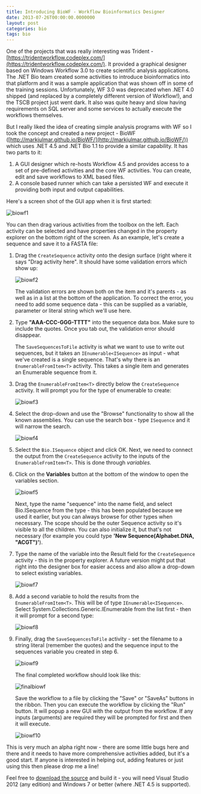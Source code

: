 ```yaml
---
title: Introducing BioWF - Workflow Bioinformatics Designer
date: 2013-07-26T00:00:00.0000000
layout: post
categories: bio
tags: bio
---
```


One of the projects that was really interesting was Trident - [https://tridentworkflow.codeplex.com/](https://tridentworkflow.codeplex.com/).  It provided a graphical designer based on Windows Workflow 3.0 to create scientific analysis applications.  The .NET Bio team created some activities to introduce bioinformatics into that platform and it was a sample application that was shown off in some of the training sessions.  Unfortunately, WF 3.0 was deprecated when .NET 4.0 shipped (and replaced by a completely different version of Workflow!), and the TSCB project just went dark.  It also was quite heavy and slow having requirements on SQL server and some services to actually execute the workflows themselves.

But I really liked the idea of creating simple analysis programs with WF so I took the concept and created a new project - BioWF ([http://markjulmar.github.io/BioWF/](http://markjulmar.github.io/BioWF/)) which uses .NET 4.5 and .NET Bio 1.1 to provide a similar capability.  It has two parts to it:

1. A GUI designer which re-hosts Workflow 4.5 and provides access to a set of pre-defined activities and the core WF activities.  You can create, edit and save workflows to XML based files.
1. A console based runner which can take a persisted WF and execute it providing both input and output capabilities.

Here's a screen shot of the GUI app when it is first started:

![](/images/biowf1.jpg "biowf1")

You can then drag various activities from the toolbox on the left.  Each activity can be selected and have properties changed in the property explorer on the bottom right of the screen.  As an example, let's create a sequence and save it to a FASTA file:

1. Drag the `CreateSequence` activity onto the design surface (right where it says "Drag activity here".  It should have some validation errors which show up:

    ![](/images/biowf2.jpg "biowf2")

    The validation errors are shown both on the item and it's parents - as well as in a list at the bottom of the application.  To correct the error, you need to add some sequence data - this can be supplied as a variable, parameter or literal string which we'll use here.

1. Type **"AAA-CCC-GGG-TTTT"** into the sequence data box.  Make sure to include the quotes.  Once you tab out, the validation error should disappear.

    The `SaveSequencesToFile` activity is what we want to use to write out sequences, but it takes an `IEnumerable<ISequence>` as input - what we've created is a single sequence.  That's why there is an `EnumerableFromItem<T>` activity.  This takes a single item and generates an Enumerable sequence from it.

1. Drag the `EnumerableFromItem<T>` directly below the `CreateSequence` activity.  It will prompt you for the type of enumerable to create:

    ![](/images/biowf3.jpg "biowf3")

1. Select the drop-down and use the "Browse" functionality to show all the known assemblies.  You can use the search box - type `ISequence` and it will narrow the search.

    ![](/images/biowf41-1024x603.jpg "biowf4")

1. Select the `Bio.ISequence` object and click OK. Next, we need to connect the output from the `CreateSequence` activity to the inputs of the `EnumerableFromItem<T>`. This is done through _variables._

1. Click on the **Variables** button at the bottom of the window to open the variables section.

    ![](/images/biowf5.jpg "biowf5")

    Next, type the name "sequence" into the name field, and select Bio.ISequence from the type - this has been populated because we used it earlier, but you can always browse for other types when necessary.  The scope should be the outer Sequence activity so it's visible to all the children.  You can also initialize it, but that's not necessary (for example you could type **'New Sequence(Alphabet.DNA, "ACGT")'**).

1. Type the name of the variable into the Result field for the `CreateSequence` activity - this in the property explorer.  A future version might put that right into the designer box for easier access and also allow a drop-down to select existing variables.

    ![](/images/biowf7.jpg "biowf7")

1. Add a second variable to hold the results from the `EnumerableFromItem<T>`.  This will be of type `IEnumerable<ISequence>`. Select System.Collections.Generic.IEnumerable from the list first - then it will prompt for a second type:

    ![](/images/biowf8.jpg "biowf8")

1. Finally, drag the `SaveSequencesToFile` activity - set the filename to a string literal (remember the quotes) and the sequence input to the sequences variable you created in step 6.

    ![](/images/biowf9.jpg "biowf9")

    The final completed workflow should look like this:

    ![](/images/finalbiowf-1024x848.jpg "finalbiowf")

    Save the workflow to a file by clicking the "Save" or "SaveAs" buttons in the ribbon.  Then you can execute the workflow by clicking the "Run" button.  It will popup a new GUI with the output from the workflow.  If any inputs (arguments) are required they will be prompted for first and then it will execute.

    ![](/images/biowf10.jpg "biowf10")

This is very much an alpha right now - there are some little bugs here and there and it needs to have more comprehensive activities added, but it's a good start.  If anyone is interested in helping out, adding features or just using this then please drop me a line!

Feel free to [download the source](https://github.com/markjulmar/BioWF) and build it - you will need Visual Studio 2012 (any edition) and Windows 7 or better (where .NET 4.5 is supported).
